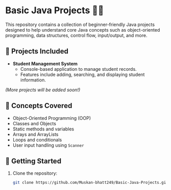# Basic Java Projects 🧑‍💻

This repository contains a collection of beginner-friendly Java projects designed to help understand core Java concepts such as object-oriented programming, data structures, control flow, input/output, and more.

## 📁 Projects Included

- **Student Management System**
  - Console-based application to manage student records.
  - Features include adding, searching, and displaying student information.

*(More projects will be added soon!)*

## 🧠 Concepts Covered

- Object-Oriented Programming (OOP)
- Classes and Objects
- Static methods and variables
- Arrays and ArrayLists
- Loops and conditionals
- User input handling using `Scanner`

## 🚀 Getting Started

1. Clone the repository:
   ```bash
   git clone https://github.com/Muskan-bhatt249/Basic-Java-Projects.git
